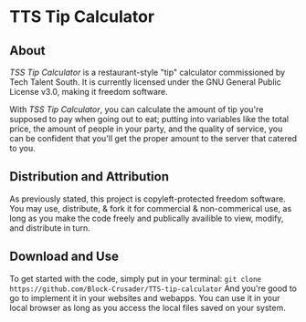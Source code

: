 # TTS Tip Calculator

## About
*TSS Tip Calculator* is a restaurant-style "tip" calculator commissioned by Tech Talent South. It is currently licensed under the GNU General Public License v3.0, making it freedom software.

With *TSS Tip Calculator*, you can calculate the amount of tip you're supposed to pay when going out to eat; putting into variables like the total price, the amount of people in your party, and the quality of service, you can be confident that you'll get the proper amount to the server that catered to you.

## Distribution and Attribution
As previously stated, this project is copyleft-protected freedom software. You may use, distribute, & fork it for commercial & non-commerical use, as long as you make the code freely and publically availible to view, modify, and distribute in turn.

## Download and Use
To get started with the code, simply put in your terminal:
`git clone https://github.com/Block-Crusader/TTS-tip-calculator`
And you're good to go to implement it in your websites and webapps. You can use it in your local browser as long as you access the local files saved on your system.